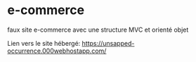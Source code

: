 # e-commerce
faux site e-commerce avec une structure MVC et orienté objet

Lien vers le site hébergé: https://unsapped-occurrence.000webhostapp.com/

